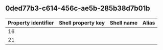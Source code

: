 ## 0ded77b3-c614-456c-ae5b-285b38d7b01b

Property identifier | Shell property key | Shell name | Alias
--- | --- | --- | ---
16 |  |  | 
21 |  |  | 

